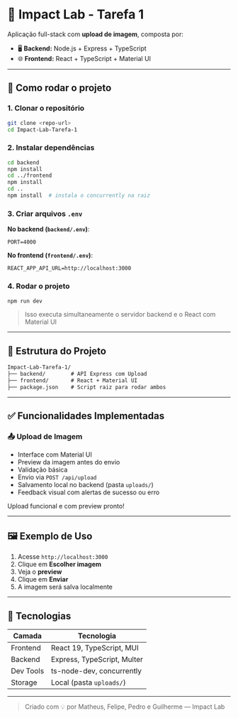 # 🧩 Impact Lab - Tarefa 1

Aplicação full-stack com **upload de imagem**, composta por:

- 🖥️ **Backend:** Node.js + Express + TypeScript
- 🌐 **Frontend:** React + TypeScript + Material UI

---

## 🚀 Como rodar o projeto

### 1. Clonar o repositório

```bash
git clone <repo-url>
cd Impact-Lab-Tarefa-1
```

### 2. Instalar dependências

```bash
cd backend
npm install
cd ../frontend
npm install
cd ..
npm install  # instala o concurrently na raiz
```

### 3. Criar arquivos `.env`

**No backend (`backend/.env`)**:

```env
PORT=4000
```

**No frontend (`frontend/.env`)**:

```env
REACT_APP_API_URL=http://localhost:3000
```

### 4. Rodar o projeto

```bash
npm run dev
```

> Isso executa simultaneamente o servidor backend e o React com Material UI

---

## 📁 Estrutura do Projeto

```txt
Impact-Lab-Tarefa-1/
├── backend/        # API Express com Upload
├── frontend/       # React + Material UI
├── package.json    # Script raiz para rodar ambos
```

---

## ✅ Funcionalidades Implementadas

### 📤 Upload de Imagem

- Interface com Material UI
- Preview da imagem antes do envio
- Validação básica
- Envio via `POST /api/upload`
- Salvamento local no backend (pasta `uploads/`)
- Feedback visual com alertas de sucesso ou erro

<Alert severity="success">
  Upload funcional e com preview pronto!
</Alert>

---

## 🖼️ Exemplo de Uso

1. Acesse `http://localhost:3000`
2. Clique em **Escolher imagem**
3. Veja o **preview**
4. Clique em **Enviar**
5. A imagem será salva localmente

---

## 🧰 Tecnologias

| Camada    | Tecnologia                  |
| --------- | --------------------------- |
| Frontend  | React 19, TypeScript, MUI   |
| Backend   | Express, TypeScript, Multer |
| Dev Tools | ts-node-dev, concurrently   |
| Storage   | Local (pasta `uploads/`)    |

---

> Criado com 💡 por Matheus, Felipe, Pedro e Guilherme — Impact Lab
